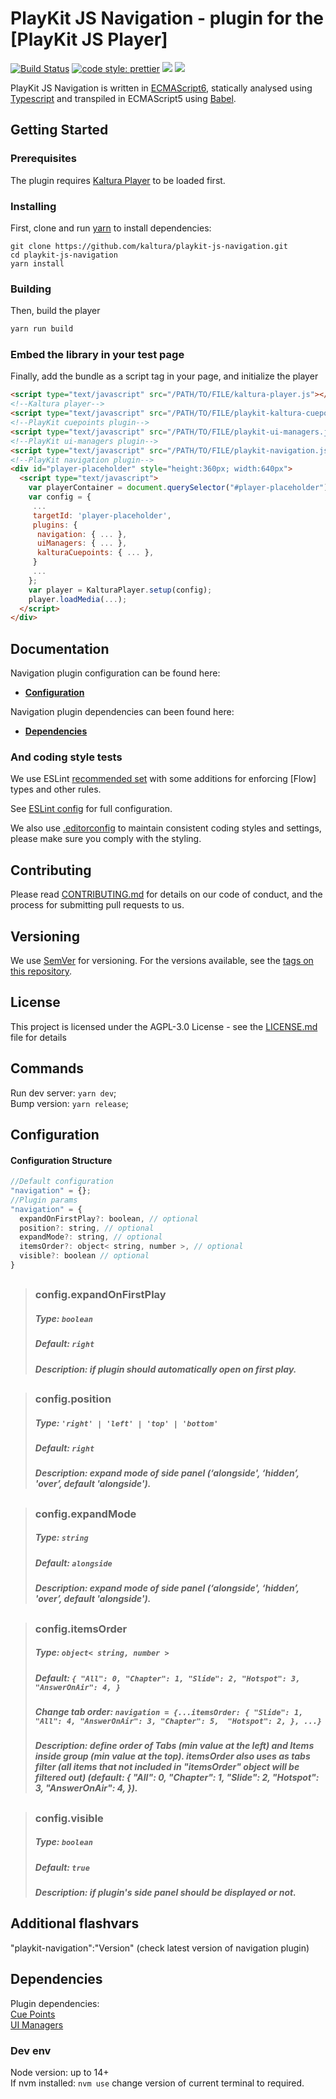 # PlayKit JS Navigation - plugin for the [PlayKit JS Player]

[![Build Status](https://github.com/kaltura/playkit-js-navigation/actions/workflows/run_canary_full_flow.yaml/badge.svg)](https://github.com/kaltura/playkit-js-navigation/actions/workflows/run_canary_full_flow.yaml)
[![code style: prettier](https://img.shields.io/badge/code_style-prettier-ff69b4.svg?style=flat-square)](https://github.com/prettier/prettier)
[![](https://img.shields.io/npm/v/@playkit-js/navigation/latest.svg)](https://www.npmjs.com/package/@playkit-js/navigation)
[![](https://img.shields.io/npm/v/@playkit-js/navigation/canary.svg)](https://www.npmjs.com/package/@playkit-js/navigation/v/canary)

PlayKit JS Navigation is written in [ECMAScript6], statically analysed using [Typescript] and transpiled in ECMAScript5 using [Babel].

[typescript]: https://www.typescriptlang.org/
[ecmascript6]: https://github.com/ericdouglas/ES6-Learning#articles--tutorials
[babel]: https://babeljs.io

## Getting Started

### Prerequisites

The plugin requires [Kaltura Player] to be loaded first.

[kaltura player]: https://github.com/kaltura/kaltura-player-js

### Installing

First, clone and run [yarn] to install dependencies:

[yarn]: https://yarnpkg.com/lang/en/

```
git clone https://github.com/kaltura/playkit-js-navigation.git
cd playkit-js-navigation
yarn install
```

### Building

Then, build the player

```javascript
yarn run build
```

### Embed the library in your test page

Finally, add the bundle as a script tag in your page, and initialize the player

```html
<script type="text/javascript" src="/PATH/TO/FILE/kaltura-player.js"></script>
<!--Kaltura player-->
<script type="text/javascript" src="/PATH/TO/FILE/playkit-kaltura-cuepoints.js"></script>
<!--PlayKit cuepoints plugin-->
<script type="text/javascript" src="/PATH/TO/FILE/playkit-ui-managers.js"></script>
<!--PlayKit ui-managers plugin-->
<script type="text/javascript" src="/PATH/TO/FILE/playkit-navigation.js"></script>
<!--PlayKit navigation plugin-->
<div id="player-placeholder" style="height:360px; width:640px">
  <script type="text/javascript">
    var playerContainer = document.querySelector("#player-placeholder");
    var config = {
     ...
     targetId: 'player-placeholder',
     plugins: {
      navigation: { ... },
      uiManagers: { ... },
      kalturaCuepoints: { ... },
     }
     ...
    };
    var player = KalturaPlayer.setup(config);
    player.loadMedia(...);
  </script>
</div>
```

## Documentation

Navigation plugin configuration can be found here:

- **[Configuration](#configuration)**

Navigation plugin dependencies can been found here:

- **[Dependencies](#dependencies)**

### And coding style tests

We use ESLint [recommended set](http://eslint.org/docs/rules/) with some additions for enforcing [Flow] types and other rules.

See [ESLint config](.eslintrc.json) for full configuration.

We also use [.editorconfig](.editorconfig) to maintain consistent coding styles and settings, please make sure you comply with the styling.

## Contributing

Please read [CONTRIBUTING.md](https://gist.github.com/PurpleBooth/b24679402957c63ec426) for details on our code of conduct, and the process for submitting pull requests to us.

## Versioning

We use [SemVer](http://semver.org/) for versioning. For the versions available, see the [tags on this repository](https://github.com/kaltura/playkit-js-navigation/tags).

## License

This project is licensed under the AGPL-3.0 License - see the [LICENSE.md](LICENSE.md) file for details

## Commands

Run dev server: `yarn dev`;<br/>
Bump version: `yarn release`;<br/>

<a name="configuration"></a>
## Configuration

#### Configuration Structure

```js
//Default configuration
"navigation" = {};
//Plugin params
"navigation" = {
  expandOnFirstPlay?: boolean, // optional
  position?: string, // optional
  expandMode?: string, // optional
  itemsOrder?: object< string, number >, // optional
  visible?: boolean // optional
}
```

##

> ### config.expandOnFirstPlay
>
> ##### Type: `boolean`
>
> ##### Default: `right`
>
> ##### Description: if plugin should automatically open on first play.
>

##

> ### config.position
>
> ##### Type: `'right' | 'left' | 'top' | 'bottom'`
>
> ##### Default: `right`
>
> ##### Description: expand mode of side panel (‘alongside', ‘hidden’, 'over’, default 'alongside').
>

##

> ### config.expandMode
>
> ##### Type: `string`
>
> ##### Default: `alongside`
>
> ##### Description: expand mode of side panel (‘alongside', ‘hidden’, 'over’, default 'alongside').
>

##

> ### config.itemsOrder
>
> ##### Type: `object< string, number >`
>
> ##### Default: `{ "All": 0, "Chapter": 1, "Slide": 2, "Hotspot": 3, "AnswerOnAir": 4, }`
>
> ##### Change tab order: `navigation = {...itemsOrder: { "Slide": 1, "All": 4, "AnswerOnAir": 3, "Chapter": 5,  "Hotspot": 2, }, ...}`
>
> ##### Description: define order of Tabs (min value at the left) and Items inside group (min value at the top). itemsOrder also uses as tabs filter (all items that not included in "itemsOrder" object will be filtered out) (default: { "All": 0, "Chapter": 1, "Slide": 2, "Hotspot": 3, "AnswerOnAir": 4, }).

##

> ### config.visible
>
> ##### Type: `boolean`
>
> ##### Default: `true`
>
> ##### Description: if plugin's side panel should be displayed or not.
>

## Additional flashvars
"playkit-navigation":"Version" (check latest version of navigation plugin)

<a name="dependencies"></a>
## Dependencies

Plugin dependencies:<br/>
<a href="https://github.com/kaltura/playkit-js-kaltura-cuepoints">Cue Points</a><br/>
<a href="https://github.com/kaltura/playkit-js-ui-managers">UI Managers</a>

### Dev env
Node version: up to 14+<br/>
If nvm installed: `nvm use` change version of current terminal to required.<br/>
